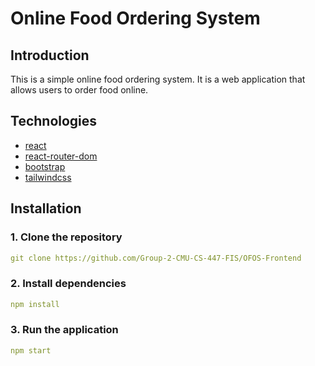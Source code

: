 # Online Food Ordering System

## Introduction

This is a simple online food ordering system. It is a web application that allows users to order food online.

## Technologies

- [react](https://reactjs.org/)
- [react-router-dom](https://reactrouter.com/en/main)
- [bootstrap](https://getbootstrap.com/)
- [tailwindcss](https://tailwindcss.com/)

## Installation

### 1. Clone the repository

```yaml
git clone https://github.com/Group-2-CMU-CS-447-FIS/OFOS-Frontend
```

### 2. Install dependencies

```yaml
npm install
```

### 3. Run the application

```yaml
npm start
```
